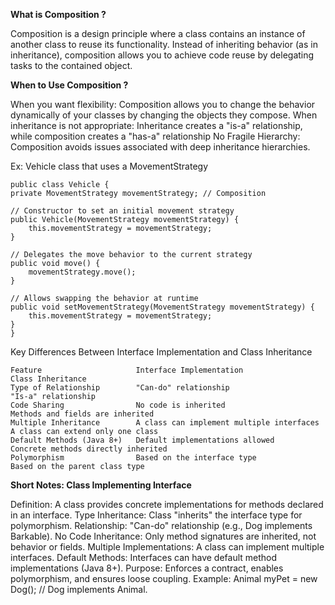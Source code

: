 **What is Composition ?**

Composition is a design principle where a class contains an instance of another class to reuse its functionality. Instead of inheriting behavior (as in inheritance), composition allows you to achieve code reuse by delegating tasks to the contained object.

**When to Use Composition ?**

When you want flexibility: Composition allows you to change the behavior dynamically of your classes by changing the objects they compose.
When inheritance is not appropriate: Inheritance creates a "is-a" relationship, while composition creates a "has-a" relationship
No Fragile Hierarchy: Composition avoids issues associated with deep inheritance hierarchies.

Ex: Vehicle class that uses a MovementStrategy

    public class Vehicle {
    private MovementStrategy movementStrategy; // Composition

    // Constructor to set an initial movement strategy
    public Vehicle(MovementStrategy movementStrategy) {
        this.movementStrategy = movementStrategy;
    }

    // Delegates the move behavior to the current strategy
    public void move() {
        movementStrategy.move();
    }

    // Allows swapping the behavior at runtime
    public void setMovementStrategy(MovementStrategy movementStrategy) {
        this.movementStrategy = movementStrategy;
    }
    }

Key Differences Between Interface Implementation and Class Inheritance

    Feature	                    Interface Implementation	                Class Inheritance
    Type of Relationship	    "Can-do" relationship	                    "Is-a" relationship
    Code Sharing	            No code is inherited	                    Methods and fields are inherited
    Multiple Inheritance	    A class can implement multiple interfaces	A class can extend only one class
    Default Methods (Java 8+)	Default implementations allowed	            Concrete methods directly inherited
    Polymorphism	            Based on the interface type	                Based on the parent class type

**Short Notes: Class Implementing Interface**

Definition: A class provides concrete implementations for methods declared in an interface.
Type Inheritance: Class "inherits" the interface type for polymorphism.
Relationship: "Can-do" relationship (e.g., Dog implements Barkable).
No Code Inheritance: Only method signatures are inherited, not behavior or fields.
Multiple Implementations: A class can implement multiple interfaces.
Default Methods: Interfaces can have default method implementations (Java 8+).
Purpose: Enforces a contract, enables polymorphism, and ensures loose coupling.
Example: Animal myPet = new Dog(); // Dog implements Animal.
